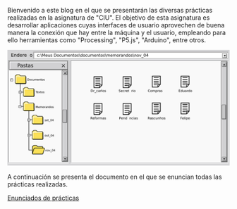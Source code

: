 Bienvenido a este blog en el que se presentarán las diversas prácticas realizadas en la asignatura de "CIU". El objetivo de esta asignatura es desarrollar aplicaciones cuyas interfaces de usuario aprovechen de buena manera la conexión que hay entre la máquina y el usuario, empleando para ello herramientas como "Processing", "P5.js", "Arduino", entre otros.

![](images/logo.png "Fig. 1:Ejemplo de interfaz de usuario")

A continuación se presenta el documento en el que se enuncian todas las prácticas realizadas.

[Enunciados de prácticas](https://ncvt-aep.ulpgc.es/cv/ulpgctp21/pluginfile.php/412240/mod_resource/content/37/CIU_Pr_cticas.pdf)
